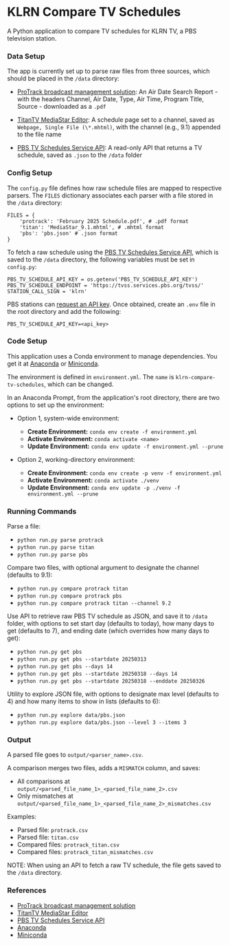 # KLRN Compare TV Schedules

A Python application to compare TV schedules for KLRN TV, a PBS television station.

### Data Setup

The app is currently set up to parse raw files from three sources, which should be placed in the `/data` directory:

- [ProTrack broadcast management solution](https://myersinfosys.com/protrack-tv/): An Air Date Search Report - with the headers Channel, Air Date, Type, Air Time, Program Title, Source - downloaded as a `.pdf`

- [TitanTV MediaStar Editor](https://www.titantvinc.com/broadcast-software/mediastar-suite/mediastar-editor/): A schedule page set to a channel, saved as `Webpage, Single File (\*.mhtml)`, with the channel (e.g., 9.1) appended to the file name

- [PBS TV Schedules Service API](<https://docs.pbs.org/space/tvsapi/3964930/TV+Schedules+Service+(TVSS)+API>): A read-only API that returns a TV schedule, saved as `.json` to the `/data` folder

### Config Setup

The `config.py` file defines how raw schedule files are mapped to respective parsers. The `FILES` dictionary associates each parser with a file stored in the `/data` directory:

```
FILES = {
    'protrack': 'February 2025 Schedule.pdf', # .pdf format
    'titan': 'MediaStar_9.1.mhtml', # .mhtml format
    'pbs': 'pbs.json' # .json format
}
```

To fetch a raw schedule using the [PBS TV Schedules Service API](<https://docs.pbs.org/space/tvsapi/3964930/TV+Schedules+Service+(TVSS)+API>), which is saved to the `/data` directory, the following variables must be set in `config.py`:

```
PBS_TV_SCHEDULE_API_KEY = os.getenv('PBS_TV_SCHEDULE_API_KEY')
PBS_TV_SCHEDULE_ENDPOINT = 'https://tvss.services.pbs.org/tvss/'
STATION_CALL_SIGN = 'klrn'
```

PBS stations can [request an API key](https://digitalsupport.pbs.org/support/tickets/new). Once obtained, create an `.env` file in the root directory and add the following:

```
PBS_TV_SCHEDULE_API_KEY=<api_key>
```

### Code Setup

This application uses a Conda environment to manage dependencies. You get it at [Anaconda](https://www.anaconda.com/download/) or [Miniconda](https://docs.anaconda.com/miniconda/).

The environment is defined in `environment.yml`. The `name` is `klrn-compare-tv-schedules`, which can be changed.

In an Anaconda Prompt, from the application's root directory, there are two options to set up the environment:

- Option 1, system-wide environment:

  - **Create Environment:** `conda env create -f environment.yml`
  - **Activate Environment:** `conda activate <name>`
  - **Update Environment:** `conda env update -f environment.yml --prune`

- Option 2, working-directory environment:

  - **Create Environment:** `conda env create -p venv -f environment.yml`
  - **Activate Environment:** `conda activate ./venv`
  - **Update Environment:** `conda env update -p ./venv -f environment.yml --prune`

### Running Commands

Parse a file:

- `python run.py parse protrack`
- `python run.py parse titan`
- `python run.py parse pbs`

Compare two files, with optional argument to designate the channel (defaults to 9.1):

- `python run.py compare protrack titan`
- `python run.py compare protrack pbs`
- `python run.py compare protrack titan --channel 9.2`

Use API to retrieve raw PBS TV schedule as JSON, and save it to `/data` folder, with options to set start day (defaults to today), how many days to get (defaults to 7), and ending date (which overrides how many days to get):

- `python run.py get pbs`
- `python run.py get pbs --startdate 20250313`
- `python run.py get pbs --days 14`
- `python run.py get pbs --startdate 20250318 --days 14`
- `python run.py get pbs --startdate 20250318 --enddate 20250326`

Utility to explore JSON file, with options to designate max level (defaults to 4) and how many items to show in lists (defaults to 6):

- `python run.py explore data/pbs.json`
- `python run.py explore data/pbs.json --level 3 --items 3`

### Output

A parsed file goes to `output/<parser_name>.csv`.

A comparison merges two files, adds a `MISMATCH` column, and saves:

- All comparisons at `output/<parsed_file_name_1>_<parsed_file_name_2>.csv`
- Only mismatches at `output/<parsed_file_name_1>_<parsed_file_name_2>_mismatches.csv`

Examples:

- Parsed file: `protrack.csv`
- Parsed file: `titan.csv`
- Compared files: `protrack_titan.csv`
- Compared files: `protrack_titan_mismatches.csv`

NOTE: When using an API to fetch a raw TV schedule, the file gets saved to the `/data` directory.

### References

- [ProTrack broadcast management solution](https://myersinfosys.com/protrack-tv/)
- [TitanTV MediaStar Editor](https://www.titantvinc.com/broadcast-software/mediastar-suite/mediastar-editor/)
- [PBS TV Schedules Service API](<https://docs.pbs.org/space/tvsapi/3964930/TV+Schedules+Service+(TVSS)+API>)
- [Anaconda](https://www.anaconda.com/download/)
- [Miniconda](https://docs.anaconda.com/miniconda/)
